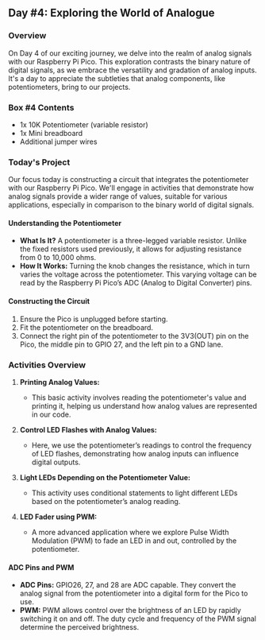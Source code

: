 ## Day #4: Exploring the World of Analogue

### Overview
On Day 4 of our exciting journey, we delve into the realm of analog signals with our Raspberry Pi Pico. This exploration contrasts the binary nature of digital signals, as we embrace the versatility and gradation of analog inputs. It's a day to appreciate the subtleties that analog components, like potentiometers, bring to our projects.

### Box #4 Contents
- 1x 10K Potentiometer (variable resistor)
- 1x Mini breadboard
- Additional jumper wires

### Today's Project
Our focus today is constructing a circuit that integrates the potentiometer with our Raspberry Pi Pico. We'll engage in activities that demonstrate how analog signals provide a wider range of values, suitable for various applications, especially in comparison to the binary world of digital signals.

#### Understanding the Potentiometer
- **What Is It?** A potentiometer is a three-legged variable resistor. Unlike the fixed resistors used previously, it allows for adjusting resistance from 0 to 10,000 ohms.
- **How It Works:** Turning the knob changes the resistance, which in turn varies the voltage across the potentiometer. This varying voltage can be read by the Raspberry Pi Pico’s ADC (Analog to Digital Converter) pins.

#### Constructing the Circuit
1. Ensure the Pico is unplugged before starting.
2. Fit the potentiometer on the breadboard.
3. Connect the right pin of the potentiometer to the 3V3(OUT) pin on the Pico, the middle pin to GPIO 27, and the left pin to a GND lane.

### Activities Overview
1. **Printing Analog Values:** 
   - This basic activity involves reading the potentiometer's value and printing it, helping us understand how analog values are represented in our code.

2. **Control LED Flashes with Analog Values:** 
   - Here, we use the potentiometer’s readings to control the frequency of LED flashes, demonstrating how analog inputs can influence digital outputs.

3. **Light LEDs Depending on the Potentiometer Value:** 
   - This activity uses conditional statements to light different LEDs based on the potentiometer’s analog reading.

4. **LED Fader using PWM:** 
   - A more advanced application where we explore Pulse Width Modulation (PWM) to fade an LED in and out, controlled by the potentiometer.

#### ADC Pins and PWM
- **ADC Pins:** GPIO26, 27, and 28 are ADC capable. They convert the analog signal from the potentiometer into a digital form for the Pico to use.
- **PWM:** PWM allows control over the brightness of an LED by rapidly switching it on and off. The duty cycle and frequency of the PWM signal determine the perceived brightness.
